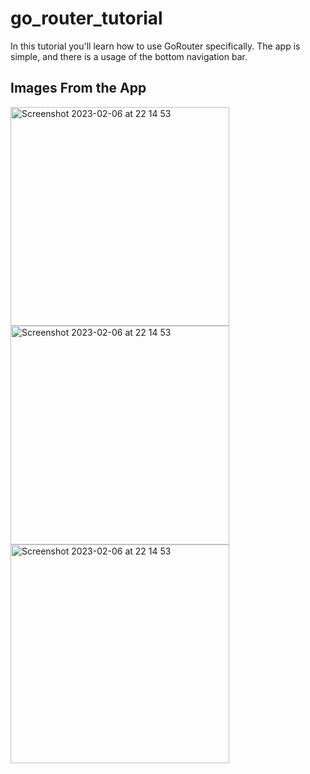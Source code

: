 # go_router_tutorial
 
In this tutorial you'll learn how to use GoRouter specifically. The app is simple, and there is a usage of the bottom navigation bar.

## Images From the App

<img width="350" alt="Screenshot 2023-02-06 at 22 14 53" src="https://user-images.githubusercontent.com/67283777/217877743-0eb1eee5-68c0-4d10-bc56-75e47aa5194f.png">

<img width="350" alt="Screenshot 2023-02-06 at 22 14 53" src="https://user-images.githubusercontent.com/67283777/217877728-7b9c7ca8-5938-4bd6-8166-a41d4eb330e3.png">

<img width="350" alt="Screenshot 2023-02-06 at 22 14 53" src="https://user-images.githubusercontent.com/67283777/217877741-86126615-0332-4b1f-9705-fc2755df8e35.png">
